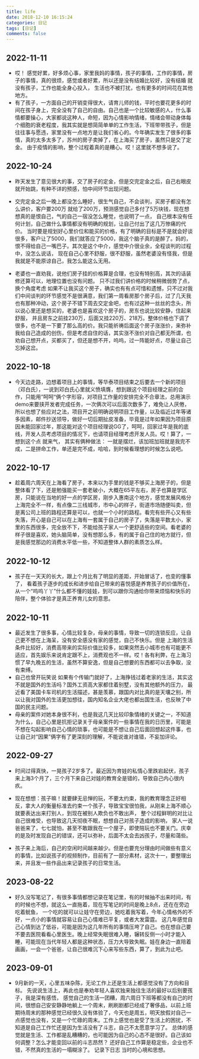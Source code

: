 ```yaml
---
title: life
date: 2018-12-10 16:15:24
categories: 日记
tags: [日记]
comments: false
---
```


## 2022-11-11
- 哎！ 感觉好累，好多烦心事，家里我妈的事情，孩子的事情，工作的事情，房子的事情，真的很烦，感觉或者好累，所以还是没有结婚比较好，没有结婚 就没有孩子，工作也能全身心投入， 生活也不被打扰，也有更多的时间花在其他地方。
- 有了孩子，一方面自己的开销变得很大，请育儿师的钱，平时也要花更多的时间在孩子身上，完全没有了自己的自由。自己也是一个比较敏感的人，什么事情都要操心，大家都说这种人，命短，因为心情影响情绪，情绪会带动身体每个细胞的衰老程度，我其实就是想简简单单的工作生活，下班带带孩子，但是往往事与愿违，家里没有一点地方是让我们省心的。今年确实发生了很多的事情，真的太多太多了，苏州的房子卖掉了，在上海买了房子，虽然只是交了定金。 由于疫情的影响，整个过程着真的是糟心。哎！这里就不想多说了。

## 2022-10-24
- 昨天发生了意见很大的事，交了房子的定金，但是交完定金之后，自己右眼皮就开始跳，有种不详的预感，怕中间环节出现问题。
- 交完定金之后一晚上都没怎么睡好，很生气自己，不会谈判，买房子都没有怎么讲价，客户要200万 就给了200万，预测感觉自己多付了5万块钱，现在想想真的是恨自己，气的自己一宿没怎么睡觉，也说明了一点， 自己根本没有任何计划，自己做什么事情都没有明确的规划，让自己付出了这几万惨痛的代价。 当时要是规划好心里价位和能买的价格，有了明确的目标是不是就会好谈很多，客户让了5000，我们就答应了5000，我这个脑子真的是醉了。妈的，恨不得给自己一嘴巴子。其次是这个中介，感觉中介很业余，全程谈判的过程中，没怎么说话， 现在自己心里不舒服，很不舒服，虽然老婆没有怪我，但是我就是不能原谅自己，我怎么能这么无用。

- 老婆也一直劝我，说他们房子挂的价格算是合理，也没有特别高，其次的话装修还算可以，地理位置也没有问题。 只不过我们讲价格的时候稍微弱势了点，换个角度考虑 如果不让我买这个房子，确实也有有点可惜和遗憾，只不过对我们中间谈判的环节感觉不是很满意，我们第一周看房那个房子后，过了几天我也有那种冲动，这个房子不错下周去交定金吧，也有过这种一丝丝的念头，所以说心里还是想买的，老婆也是喜欢这个房子的，房东也说比较安静，住起来舒服， 并且房东之前挂230万，后面又挂220万、218万。整体价格也下调了很多，也不是一下要了那么高的价。我只能祈祷后面这个房子涨涨价，来弥补我给自己造成的创伤，但是考虑自住的话，其实涨不涨价对自己都无所谓，也劝自己想开点，买都买了，但还是想不开，呜呜，过一阵能好点，尽量让自己忘掉这岔。



## 2022-10-18
- 今天边走路，边想着项目上的事情，等华泰项目结束之后要去一个新的项目（邓白氏），一说到邓白氏心里就义愤填膺，想到跟这个项目经理之前的合作，只能用”呵呵“俩个字形容，对项目工作量的安排完全不合章法，总用演示demo来要挟开发者完成任务，一次俩次可以后面次数多了，难免让人厌倦，所以也想了些应对之法，项目开之前明确说明项目工作量，以及临近过年等诸多因素，邮件抄送领导，做好一切后期扯皮准备，毕竟是过年如果因为项目原因未能回家过年，那这能对这个项目经理说GG了，呵呵，回家过年是我的底线，开发人员考虑项目的情况下，也请项目经理考虑开发人员。哎！算了，一想到这个点 就来气， 其实有俩种做法： 一就是摆烂，该加班加班就是我完不成，二是拼命工作，单还是完不成，哈哈，到时候看理想的时候怎么说吧。


## 2022-10-17
- 趁着周六周天在上海看了房子，本来以为手里的钱是不够买上海房子的，但是整体看了下，还是勉强能买一套老破小，大概在65平左右，房子也算是学区房，只能说在当地的好一点的学区房，刚步入惠南这个地方，感觉发展风格分上海完全不一样，有点像二三线城市，市中心的样子，街道市场随便叫卖，但是离公司上班的路程还算是可以，也就一个小时的路程。看完有些开心又有些失落，开心是自己可以在上海有一套属于自己的房子了，失落是平数太小，家里的东西很多，完全放不下，不能给孩子家人一个更舒适些的空间。看老婆的样子很是喜欢，她头脑简单，没有想那么多，有的属于自己住的地方就行，但是我感觉那边的消费水平低一些，不知道整体人群的素质怎么样。


## 2022-10-12
- 孩子在一天天的长大，跟上个月比有了明显的差距，开始冒话了，也变的懂事了， 看着孩子逐步的成长和进步给自己带来的喜悦感是养育孩子的价值所在，从一个“呜呜丫丫”什么都不懂的娃娃，到可以跟你沟通给你带来烦恼和快乐的陪伴，整个体验才是真正养育儿女的意思。


## 2022-10-11
- 最近发生了很多事，心情比较复杂，母亲的事情，导致一切的连锁反应，让自己更不想在上海呆，没有安全感没有家的感觉，自己不快乐。但是
上海的生活条件比较好，消费高带来的实际价值比较多，如果突然去小城市也有可能更不适应，首先娱乐来说肯定跟不上，消费观也不一样。哎！各有利弊，在上海习惯了早九晚五的生活，虽然不算安逸，但是自己想要的东西都可以去争取，没有束缚。
- 自己也曾开玩笑说 如果有个传输门就好了，上海挣钱过着老家的生活，其实这不就是国外的生活吗？国外工资高大家都住着别墅，没有其他额外的压力， 最近看了美国卡车司机的生活描述，甚是羡慕，跟国内对比真的是天壤之别，所以让我对国外的生活更加想往，国内知名企业大佬也都出国生活，也反映了中国的民主问题。
- 母亲的案件对她本身很不利，也是我这几天比较印象情绪的关键之一，不知道为什么，自己心里是抗拒记录关于母亲案件的一些事情在我的日历里，可能是不想在勾起影响自己心情的琐事，也可能是不想让自己后面回想起这件事，也让自己对“因果”俩字有了更深刻的理解，不能说谁对谁错，不妄加评论。


## 2022-09-27
- 时间过得真快，一晃孩子2岁多了。最近因为育娃的私情心里跌宕起伏，孩子来上海3个月了，三个月下来自己对娃的教育全是错的，导致自己内心很内疚。

- 现在想想：孩子嘛！就要肆无忌惮的玩，不要太约束，我的教育理念正好相反，拿大人的衡量标准去约束一个孩子，导致宝宝很怕我，从刚来上海不顺心就要表达出来打别人，到现在被别人欺负也不敢出声， 整个过程鲜明的对比让自己很难受，也导致这几天彻夜不眠，想想自己对孩子造成的影响， 家人一说爸爸来了，七七就怕，甚至不敢跟我在一个屋子，即使陪玩也不要关门。庆幸的是及时发现自己的错误，还可以弥补，后面不太会去凶孩子，尽量和蔼些。

- 孩子来上海后，自己的空闲时间越来越少。但是也要充分理由时间做些有意义的事情，比如说孩子的视频制作，目前有了一部分素材，这次十一，要整理出来，并且发一些作品出来记录孩子的日常生活。


## 2023-08-22
- 好久没写笔记了，有很多事情都想记录在笔记里，有的时候抽不出来时间，有的时候也不想，就这么一直拖着，现在写笔记的时间是晚上8点，还在在旁边吃着鱿鱼， 一个吃的就可以让娃守在旁边，她吃着我写着，今年心情格外的不好，一点小的事情就容易让自己心情难已平复，或者大发雷霆。 这几年感觉自己心情到达了低谷，可能是因为这几年所有的事情压垮了自己。也在想自己要不要去医院看看心里医生。晚上经常失眠很难入睡，辗转反侧一小时才能入睡，可能现在当代年轻人都是这种状态，压力大导致失眠。娃在身边一直陪着画画，一会一个爸爸，让自己很难沉下心来写些东西，算了，到此为止吧。

## 2023-09-01
- 9月新的一天，心里五味杂陈，无论工作上还是生活上都感觉没有了方向和目标。 先说说生活上，再此也是奉劝年轻人喜欢独来独往生活的最好以后别要孩子，我是深有感悟，
感觉自己的生活一团糟，周六周日下班等都没有自己的时间，很想自己安安静静地躺上一个周末，刷刷剧都已经成了奢侈品，以前上班期待周末的那种感觉已经很久没有体验了，今天也是周五，明天放假对自己一点感觉也没有，又是一个忙碌的周末。工作上感觉也是受了生活上的困扰，不知道是自己工作忙还是因为生活没有了斗志，自己不太愿意学习了。 总体的感觉就是生活、工作都是乱糟糟的，也可能因为自己的心态不是很好。自己该如何调整？怎么才能变回以前的斗志昂然？ 还好自己工作算是稳定些，企业也不错，不然真的生活的一塌糊涂了。 记录下日志 当时的心境和思想。